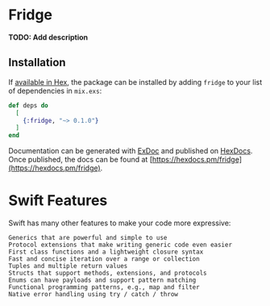 # Fridge

**TODO: Add description**

## Installation

If [available in Hex](https://hex.pm/docs/publish), the package can be installed
by adding `fridge` to your list of dependencies in `mix.exs`:

```elixir
def deps do
  [
    {:fridge, "~> 0.1.0"}
  ]
end
```

Documentation can be generated with [ExDoc](https://github.com/elixir-lang/ex_doc)
and published on [HexDocs](https://hexdocs.pm). Once published, the docs can
be found at [https://hexdocs.pm/fridge](https://hexdocs.pm/fridge).



# Swift Features

Swift has many other features to make your code more expressive:

    Generics that are powerful and simple to use
    Protocol extensions that make writing generic code even easier
    First class functions and a lightweight closure syntax
    Fast and concise iteration over a range or collection
    Tuples and multiple return values
    Structs that support methods, extensions, and protocols
    Enums can have payloads and support pattern matching
    Functional programming patterns, e.g., map and filter
    Native error handling using try / catch / throw
